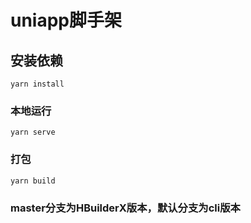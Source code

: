 <!--
 * @Author: wkiwi
 * @Email: w_kiwi@163.com
 * @Date: 2020-06-10 13:55:48
 * @LastEditors: wkiwi
 * @LastEditTime: 2023-05-17 11:01:09
--> 
# uniapp脚手架

## 安装依赖
```
yarn install
```

### 本地运行
```
yarn serve
```

### 打包
```
yarn build
```

### master分支为HBuilderX版本，默认分支为cli版本
